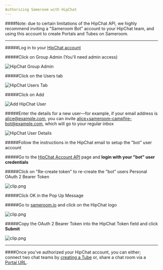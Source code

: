 ```yaml
---
Authorizing Sameroom with HipChat
---
```


####Note: due to certain limitations of the HipChat API, we highly recommend inviting a "Sameroom Bot" account to your HipChat team, and using this account to create Portals and Tubes on Sameroom.

---

#####Log in to your <a href="https://www.hipchat.com/sign_in" target="_blank">HipChat account </a>

#####Click on Group Admin (You'll need admin access)

![HipChat Group Admin](https://in.kato.im/ddbb26118fdbbcb6ef1adc1fbf232acdda8866fe065ac4ae2c07dfd7a7c9f/Sameroom_HipChat_Group_Admin.png)

#####Click on the Users tab

![HipChat Users Tab](https://in.kato.im/ddbb26118fdbbcb6ef1adc1fbf232acdda8866fe065ac4ae2c07dfd7a7c9f/Sameroom_Click_users.png)

#####Click on Add

![Add HipChat User](https://in.kato.im/ddbb26118fdbbcb6ef1adc1fbf232acdda8866fe065ac4ae2c07dfd7a7c9f/Sameroom_Add_User.png)

#####Enter the details for a new user—for example, if your email address is alice@example.com, you can invite alice+sameroom-campfire-bot@example.com, which will go to your regular inbox

![HipChat User Details](https://in.kato.im/ddbb26118fdbbcb6ef1adc1fbf232acdda8866fe065ac4ae2c07dfd7a7c9f/Sameroom%20HipChat%20Add%20User.png)

#####Follow the instructions in the HipChat email to setup the "bot" user account

#####Go to the <a href="https://hipchat.com/account/api" target="_blank">HipChat Account API</a> page and **login with your "bot" user credentials**

#####Click on "Re-create token" to re-create the "bot" users Personal OAuth 2 Bearer Token

![clip.png](https://in.kato.im/dd9055f7d2f3bcad535ee373c06d649993c5d30f919639e6bb1b9665efa7a016/Sameroom_HipChat_Account_Settings.png)


#####Click OK in the Pop Up Message

#####Go to <a href="https://sameroom.io" target="_blank">sameroom.io</a> and click on the HipChat logo

![clip.png](https://in.kato.im/4c8bbe1a1338bc5da71ffd614e9be70a5694f208c138479c6de1a784f1d61d89/Sameroom%20HipChat.png)


#####Copy the OAuth 2 Bearer Token into the HipChat Token field and click **Submit**

![clip.png](https://in.kato.im/d8d4f1003421016ba7d54cd669dde49319229ba235bc766285b205fd2d44078d/Sameroom%20Sign%20In%20HipChat%20copy.png)

---
####Once you've authorized your HipChat account, you can either; connect two chat teams by [creating a Tube](/getting-started/en/tubes-portals/tubes) or, share a chat room via a [Portal URL](/getting-started/en/tubes-portals/portals).
